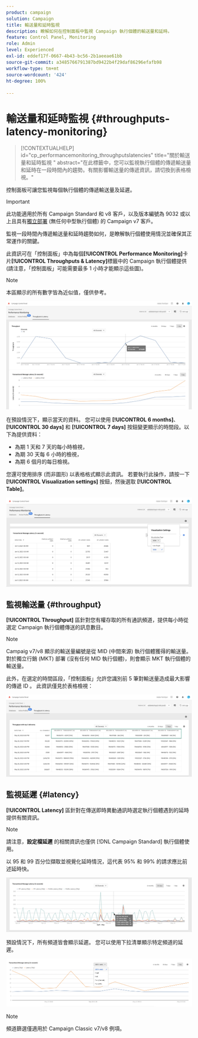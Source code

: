 ```yaml
---
product: campaign
solution: Campaign
title: 輸送量和延時監視
description: 瞭解如何在控制面板中監視 Campaign 執行個體的輸送量和延時。
feature: Control Panel, Monitoring
role: Admin
level: Experienced
exl-id: eddef17f-0667-4b43-bc56-2b1aeeae61bb
source-git-commit: a3485766791387bd9422b4f29daf86296efafb98
workflow-type: tm+mt
source-wordcount: '424'
ht-degree: 100%

---
```


# 輸送量和延時監視 {#throughputs-latency-monitoring}

>[!CONTEXTUALHELP]
>id="cp_performancemonitoring_throughputslatencies"
>title="關於輸送量和延時監視 "
>abstract="在此標籤中，您可以監視執行個體的傳遞輸送量和延時在一段時間內的趨勢。有關影響輸送量的傳遞資訊，請切換到表格檢視。"

控制面板可讓您監視每個執行個體的傳遞輸送量及延遲。

>[!IMPORTANT]
>
>此功能適用於所有 Campaign Standard 和 v8 客戶，以及版本編號為 9032 或以上且具有[獨立部署](https://experienceleague.adobe.com/docs/campaign-classic/using/installing-campaign-classic/deployment-types-/standalone-deployment.html?lang=zh-Hant) (無任何中型執行個體) 的 Campaign v7 客戶。

監視一段時間內傳遞輸送量和延時趨勢如何，是瞭解執行個體使用情況並確保其正常運作的關鍵。

此資訊可在「控制面板」中為每個&#x200B;**[!UICONTROL Performance Monitoring]**&#x200B;卡片&#x200B;**[!UICONTROL Throughputs & Latency]**&#x200B;標籤中的 Campaign 執行個體提供 (請注意，「控制面板」可能需要最多 1 小時才能顯示這些圖)。

>[!NOTE]
>
>本區顯示的所有數字皆為近似值，僅供參考。

![](assets/throughput-latencies-overview.png)

在預設情況下，顯示當天的資料。 您可以使用 **[!UICONTROL 6 months]**、**[!UICONTROL 30 days]** 和 **[!UICONTROL 7 days]** 按鈕變更顯示的時間段。以下為提供資料：
* 為期 1 天和 7 天的每小時檢視，
* 為期 30 天每 6 小時的檢視，
* 為期 6 個月的每日檢視。

您還可使用排序 (而非圖形) 以表格格式顯示此資訊。 若要執行此操作，請按一下 **[!UICONTROL Visualization settings]** 按鈕，然後選取 **[!UICONTROL Table]**。

![](assets/throughput-latencies-table.png)

## 監視輸送量 {#throughput}

**[!UICONTROL Throughput]** 區針對您有權存取的所有通訊頻道，提供每小時從選定 Campaign 執行個體傳送的訊息數目。

>[!NOTE]
>
>Campaig v7/v8 顯示的輸送量編號是從 MID (中間來源) 執行個體獲得的輸送量。對於獨立行銷 (MKT) 部署 (沒有任何 MID 執行個體)，則會顯示 MKT 執行個體的輸送量。

此外，在選定的時間區段，「控制面板」允許您識別前 5 筆對輸送量造成最大影響的傳遞 ID 。 此資訊僅見於表格檢視：

![](assets/throughput-latencies-top5.png)

## 監視延遲 {#latency}

**[!UICONTROL Latency]** 區針對在傳送即時異動通訊時選定執行個體遇到的延時提供有關資訊。 

>[!NOTE]
>
>請注意，**設定檔延遲** 的相關資訊也僅供 [!DNL Campaign Standard] 執行個體使用。

以 95 和 99 百分位擷取並視覺化延時情況，這代表 95% 和 99% 的請求應比前述延時快。

![](assets/throughput-latencies-latency.png)

預設情況下，所有頻道皆會顯示延遲。 您可以使用下拉清單顯示特定頻道的延遲。

![](assets/throughput-latencies-filter.png)

>[!NOTE]
>
>頻道篩選僅適用於 Campaign Classic v7/v8 例項。
